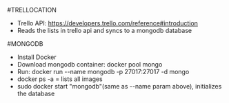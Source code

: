 #TRELLOCATION
* Trello API: https://developers.trello.com/reference#introduction
* Reads the lists in trello api and syncs to a mongodb database

#MONGODB
* Install Docker
* Download mongodb container: docker pool mongo
* Run: docker run --name mongodb -p 27017:27017 -d mongo
* docker ps -a = lists all images
* sudo docker start "mongodb"(same as --name param above), initializes the database

    
